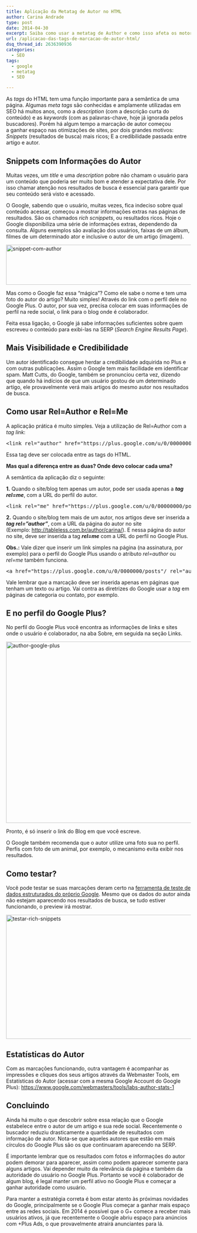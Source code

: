 ```yaml
---
title: Aplicação da Metatag de Autor no HTML
author: Carina Andrade
type: post
date: 2014-04-30
excerpt: Saiba como usar a metatag de Author e como isso afeta os motores de busca. Principalmente o Google.
url: /aplicacao-das-tags-de-marcacao-de-autor-html/
dsq_thread_id: 2636390936
categories:
  - SEO
tags:
  - google
  - metatag
  - SEO

---
```

As _tags_ do HTML tem uma função importante para a semântica de uma página. Algumas _meta tags_ são conhecidas e amplamente utilizadas em SEO há muitos anos, como a _description_ (com a descrição curta do conteúdo) e as _keywords_ (com as palavras-chave, hoje já ignorada pelos buscadores). Porém há algum tempo a marcação de autor começou a ganhar espaço nas otimizações de sites, por dois grandes motivos: _Snippets_ (resultados de busca) mais ricos; E a credibilidade passada entre artigo e autor.

## Snippets com Informações do Autor

Muitas vezes, um _title_ e uma _description_ pobre não chamam o usuário para um conteúdo que poderia ser muito bom e atender a expectativa dele. Por isso chamar atenção nos resultados de busca é essencial para garantir que seu conteúdo será visto e acessado.

O Google, sabendo que o usuário, muitas vezes, fica indeciso sobre qual conteúdo acessar, começou a mostrar informações extras nas páginas de resultados. São os chamados _rich scnippets_, ou resultados ricos. Hoje o Google disponibiliza uma série de informações extras, dependendo da consulta. Alguns exemplos são avaliação dos usuários, faixas de um álbum, filmes de um determinado ator e inclusive o autor de um artigo (imagem).

[<img class="alignnone size-full wp-image-42275" src="http://tableless.com.br/uploads/2014/04/snippet-com-author.png" alt="snippet-com-author" width="547" height="109" srcset="uploads/2014/04/snippet-com-author.png 547w, uploads/2014/04/snippet-com-author-400x79.png 400w" sizes="(max-width: 547px) 100vw, 547px" />][1]

Mas como o Google faz essa &#8220;mágica&#8221;? Como ele sabe o nome e tem uma foto do autor do artigo? Muito simples! Através do link com o perfil dele no Google Plus. O autor, por sua vez, precisa colocar em suas informações de perfil na rede social, o link para o blog onde é colaborador.

Feita essa ligação, o Google já sabe informações suficientes sobre quem escreveu o conteúdo para exibi-las na SERP (_Search Engine Results Page_).

## Mais Visibilidade e Credibilidade

Um autor identificado consegue herdar a credibilidade adquirida no Plus e com outras publicações. Assim o Google tem mais facilidade em identificar spam. Matt Cutts, do Google, também se pronunciou certa vez, dizendo que quando há indícios de que um usuário gostou de um determinado artigo, ele provavelmente verá mais artigos do mesmo autor nos resultados de busca.

## Como usar Rel=Author e Rel=Me

A aplicação prática é muito simples. Veja a utilização de Rel=Author com a _tag link_:

<pre class="lang-html">&lt;link rel="author" href="https://plus.google.com/u/0/0000000/posts"/&gt;</pre>

Essa tag deve ser colocada entre as tags <head> do HTML.

**Mas qual a diferença entre as duas? Onde devo colocar cada uma?**

A semântica da aplicação diz o seguinte:

**1.** Quando o site/blog tem apenas um autor, pode ser usada apenas a **_tag rel=me_**, com a URL do perfil do autor.

<pre class="lang-html">&lt;link rel="me" href="https://plus.google.com/u/0/00000000/posts"/&gt;</pre>

**2.** Quando o site/blog tem mais de um autor, nos artigos deve ser inserida a **_tag rel=&#8221;author&#8221;_**, com a URL da página do autor no site (Exemplo: <http://tableless.com.br/author/carina/>). E nessa página do autor no site, deve ser inserida a tag **_rel=me_** com a URL do perfil no Google Plus.

**Obs.:** Vale dizer que inserir um link simples na página (na assinatura, por exemplo) para o perfil do Google Plus usando o atributo _rel=author_ ou _rel=me_ também funciona.

<pre class="lang-html">&lt;a href="https://plus.google.com/u/0/0000000/posts"/ rel="author"&gt;Autor&lt;/a&gt;</pre>

Vale lembrar que a marcação deve ser inserida apenas em páginas que tenham um texto ou artigo. Vai contra as diretrizes do Google usar a _tag_ em páginas de categoria ou contato, por exemplo.

## E no perfil do Google Plus?

No perfil do Google Plus você encontra as informações de links e sites onde o usuário é colaborador, na aba Sobre, em seguida na seção Links.

[<img class="alignnone size-full wp-image-42287" src="http://tableless.com.br/uploads/2014/04/author-google-plus.png" alt="author-google-plus" width="759" height="494" srcset="uploads/2014/04/author-google-plus.png 759w, uploads/2014/04/author-google-plus-400x260.png 400w" sizes="(max-width: 759px) 100vw, 759px" />][2]

Pronto, é só inserir o link do Blog em que você escreve.

O Google também recomenda que o autor utilize uma foto sua no perfil. Perfis com foto de um animal, por exemplo, o mecanismo evita exibir nos resultados.

## Como testar?

Você pode testar se suas marcações deram certo na [ferramenta de teste de dados estruturados do próprio Google][3]. Mesmo que os dados do autor ainda não estejam aparecendo nos resultados de busca, se tudo estiver funcionando, o preview irá mostrar.

[<img class="wp-image-42288 aligncenter" src="http://tableless.com.br/uploads/2014/04/testar-rich-snippets.png" alt="testar-rich-snippets" width="696" height="338" srcset="uploads/2014/04/testar-rich-snippets.png 836w, uploads/2014/04/testar-rich-snippets-400x194.png 400w" sizes="(max-width: 696px) 100vw, 696px" />][4]

## Estatísticas do Autor

Com as marcações funcionando, outra vantagem é acompanhar as impressões e cliques dos seus artigos através da Webmaster Tools, em Estatísticas do Autor (acessar com a mesma Google Account do Google Plus): <https://www.google.com/webmasters/tools/labs-author-stats-1>

## Concluindo

Ainda há muito o que descobrir sobre essa relação que o Google estabelece entre o autor de um artigo e sua rede social. Recentemente o buscador reduziu drasticamente a quantidade de resultados com informação de autor. Nota-se que aqueles autores que estão em mais círculos do Google Plus são os que continuaram aparecendo na SERP.

É importante lembrar que os resultados com fotos e informações do autor podem demorar para aparecer, assim como podem aparecer somente para alguns artigos. Vai depender muito da relevância da página e também da autoridade do usuário no Google Plus. Portanto se você é colaborador de algum blog, é legal manter um perfil ativo no Google Plus e começar a ganhar autoridade como usuário.

Para manter a estratégia correta é bom estar atento às próximas novidades do Google, principalmente se o Google Plus começar a ganhar mais espaço entre as redes sociais. Em 2014 é possível que o G+ comece a receber mais usuários ativos, já que recentemente o Google abriu espaço para anúncios com +Plus Ads, o que provavelmente atrairá anunciantes para lá.

 [1]: http://tableless.com.br/uploads/2014/04/snippet-com-author.png
 [2]: http://tableless.com.br/uploads/2014/04/author-google-plus.png
 [3]: http://www.google.com.br/webmasters/tools/richsnippets
 [4]: http://tableless.com.br/uploads/2014/04/testar-rich-snippets.png